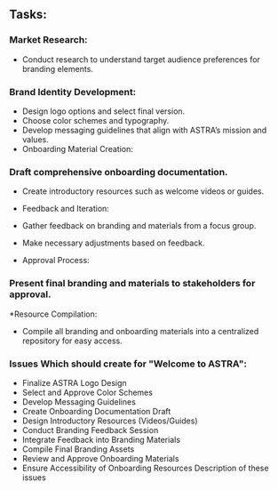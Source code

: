 ## Tasks:
### Market Research:

* Conduct research to understand target audience preferences for branding elements.
### Brand Identity Development:

* Design logo options and select final version.
* Choose color schemes and typography.
* Develop messaging guidelines that align with ASTRA’s mission and values.
* Onboarding Material Creation:

### Draft comprehensive onboarding documentation.
* Create introductory resources such as welcome videos or guides.
* Feedback and Iteration:

* Gather feedback on branding and materials from a focus group.
* Make necessary adjustments based on feedback.
* Approval Process:

### Present final branding and materials to stakeholders for approval.
*Resource Compilation:

* Compile all branding and onboarding materials into a centralized repository for easy access.
###  Issues Which should create for "Welcome to ASTRA":
* Finalize ASTRA Logo Design
* Select and Approve Color Schemes
* Develop Messaging Guidelines
* Create Onboarding Documentation Draft
* Design Introductory Resources (Videos/Guides)
* Conduct Branding Feedback Session
* Integrate Feedback into Branding Materials
* Compile Final Branding Assets
* Review and Approve Onboarding Materials
* Ensure Accessibility of Onboarding Resources
  Description of these issues
  
